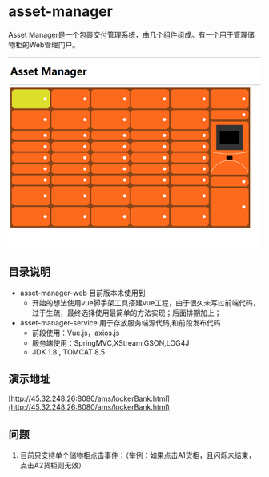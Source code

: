 # asset-manager

Asset Manager是一个包裹交付管理系统，由几个组件组成。有一个用于管理储物柜的Web管理门户。

![avatar](./asset-manager-doc/readme.png)

## 目录说明

* asset-manager-web 目前版本未使用到
  * 开始的想法使用vue脚手架工具搭建vue工程，由于很久未写过前端代码，过于生疏，最终选择使用最简单的方法实现；后面排期加上；
* asset-manager-service 用于存放服务端源代码,和前段发布代码
  * 前段使用：Vue.js，axios.js
  * 服务端使用：SpringMVC,XStream,GSON,LOG4J
  * JDK 1.8 , TOMCAT 8.5

## 演示地址

[http://45.32.248.26:8080/ams/lockerBank.html](http://45.32.248.26:8080/ams/lockerBank.html)

## 问题

1. 目前只支持单个储物柜点击事件；（举例：如果点击A1货柜，且闪烁未结束，点击A2货柜则无效）
